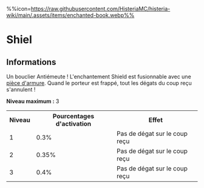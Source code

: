 %%icon=https://raw.githubusercontent.com/HisteriaMC/histeria-wiki/main/.assets/items/enchanted-book.webp%%
# Shiel

## Informations
Un bouclier Antiémeute ! L'enchantement Shield est fusionnable avec une [pièce d'armure](https://histeria.fr/wiki/armures).
Quand le porteur est frappé, tout les dégats du coup reçu s'annulent !

**Niveau maximum :** 3

<table>
  <tr>
    <th>Niveau</th>
    <th>Pourcentages d'activation</th>
    <th>Effet</th>
  </tr>
  <tr>
    <td>1</td>
    <td>0.3%</td>
    <td>Pas de dégat sur le coup reçu</td>
  </tr>
  <tr>
    <td>2</td>
    <td>0.35%</td>
    <td>Pas de dégat sur le coup reçu</td>
  </tr>
  <tr>
    <td>3</td>
    <td>0.4%</td>
    <td>Pas de dégat sur le coup reçu</td>
</table>
